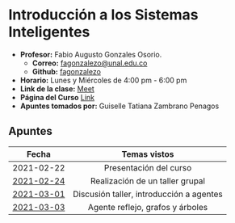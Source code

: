 # Introducción a los Sistemas Inteligentes

- **Profesor:** Fabio Augusto Gonzales Osorio.
  - **Correo:** fagonzalezo@unal.edu.co
  - **Github:** [fagonzalezo](https://github.com/fagonzalezo)
- **Horario:** Lunes y Miércoles de 4:00 pm - 6:00 pm
- **Link de la clase:** [Meet](https://meet.google.com/iry-kpct-fcs)
- **Página del Curso** [Link](https://fagonzalezo.github.io/iis-2021-1/)
- **Apuntes tomados por:** Guiselle Tatiana Zambrano Penagos

## Apuntes

| Fecha | Temas vistos |
| :---: | :---: |
| 2021-02-22 | Presentación del curso |
| [2021-02-24](class_notes/2021_02_24.pdf) | Realización de un taller grupal |
| [2021-03-01](class_notes/2021_03_01.md) | Discusión taller, introducción a agentes |
| [2021-03-03](class_notes/2021_03_03.md) | Agente reflejo, grafos y árboles |
